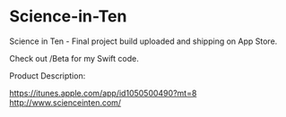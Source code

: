 # Science-in-Ten
Science in Ten - Final project build uploaded and shipping on App Store.

Check out /Beta for my Swift code.

Product Description:

https://itunes.apple.com/app/id1050500490?mt=8
http://www.scienceinten.com/

